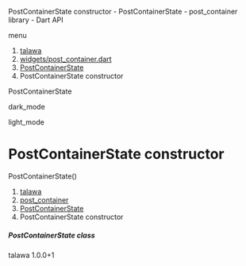 




PostContainerState constructor - PostContainerState - post\_container library - Dart API







menu

1. [talawa](../../index.html)
2. [widgets/post\_container.dart](../../widgets_post_container/widgets_post_container-library.html)
3. [PostContainerState](../../widgets_post_container/PostContainerState-class.html)
4. PostContainerState constructor

PostContainerState


dark\_mode

light\_mode




# PostContainerState constructor


PostContainerState()

 


1. [talawa](../../index.html)
2. [post\_container](../../widgets_post_container/widgets_post_container-library.html)
3. [PostContainerState](../../widgets_post_container/PostContainerState-class.html)
4. PostContainerState constructor

##### PostContainerState class





talawa
1.0.0+1







